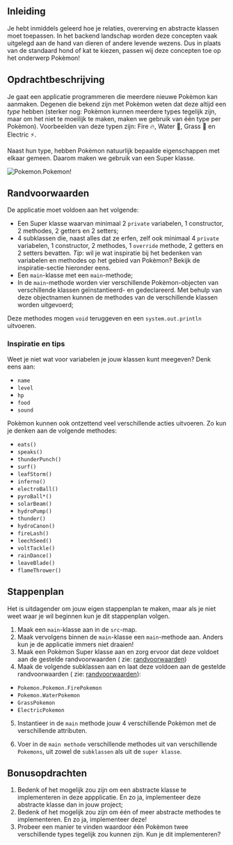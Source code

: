 ## Inleiding

Je hebt inmiddels geleerd hoe je relaties, overerving en abstracte klassen moet toepassen. In het backend landschap
worden deze concepten vaak uitgelegd aan de hand van dieren of andere levende wezens. Dus in plaats van de standaard
hond of kat te kiezen, passen wij deze concepten toe op het onderwerp Pokèmon!

## Opdrachtbeschrijving

Je gaat een applicatie programmeren die meerdere nieuwe Pokèmon kan aanmaken. Degenen die bekend zijn met Pokèmon weten
dat deze altijd een _type_ hebben (sterker nog: Pokèmon kunnen meerdere types tegelijk zijn, maar om het niet te moeilijk
te maken, maken we gebruik van één type per Pokèmon). Voorbeelden van deze typen zijn: Fire 🔥, Water 🌊, Grass 🌿 en
Electric ⚡.

Naast hun type, hebben Pokèmon natuurlijk bepaalde eigenschappen met elkaar gemeen. Daarom maken we gebruik van een
Super klasse.

![Pokemon.Pokemon!](./assets/pokemon.JPG)

## Randvoorwaarden

De applicatie moet voldoen aan het volgende:

- Een Super klasse waarvan minimaal 2 `private` variabelen, 1 constructor, 2 methodes, 2 getters en 2 setters;
- 4 subklassen die, naast alles dat ze erfen, zelf ook minimaal 4 `private` variabelen, 1 constructor, 2 methodes, 1 `override` methode, 2 getters en 2
  setters bevatten. _Tip_: wil je wat inspiratie bij het bedenken van variabelen en methodes op het gebied van Pokèmon? Bekijk de
  inspiratie-sectie hieronder eens.
- Een `main`-klasse met een `main`-methode;
- In de `main`-methode worden vier verschillende Pokèmon-objecten van verschillende klassen geïnstantieerd- en gedeclareerd. Met behulp van deze objectnamen kunnen de methodes van de verschillende klassen worden uitgevoerd;

Deze methodes mogen `void` teruggeven en een `system.out.println` uitvoeren.

### Inspiratie en tips

Weet je niet wat voor variabelen je jouw klassen kunt meegeven? Denk eens aan:

- `name`
- `level`
- `hp`
- `food`
- `sound`

Pokèmon kunnen ook ontzettend veel verschillende acties uitvoeren. Zo kun je denken aan de volgende methodes:

- `eats()`
- `speaks()`
- `thunderPunch()`
- `surf()`
- `leafStorm()`
- `inferno()`
- `electroBall()`
- `pyroBall*()`
- `solarBeam()`
- `hydroPump()`
- `thunder()`
- `hydroCanon()`
- `fireLash()`
- `leechSeed()`
- `voltTackle()`
- `rainDance()`
- `leaveBlade()`
- `flameThrower()`

## Stappenplan
Het is uitdagender om jouw eigen stappenplan te maken, maar als je niet weet waar je wil beginnen kun je dit stappenplan volgen.
1. Maak een `main`-klasse aan in de `src`-map.
2. Maak vervolgens binnen de `main`-klasse een `main`-methode aan. Anders kun je de applicatie immers niet draaien!
3. Maak een Pokèmon Super klasse aan en zorg ervoor dat deze voldoet aan de gestelde randvoorwaarden (
   zie: [randvoorwaarden](#randvoorwaarden))
5. Maak de volgende subklassen aan en laat deze voldoen aan de gestelde randvoorwaarden (
   zie: [randvoorwaarden](#randvoorwaarden)):

- `Pokemon.Pokemon.FirePokemon`
- `Pokemon.WaterPokemon`
- `GrassPokemon`
- `ElectricPokemon`

5. Instantieer in de `main` methode jouw 4 verschillende Pokèmon met de verschillende attributen.

6. Voer in de `main methode` verschillende methodes uit van verschillende `Pokemons`, uit zowel de `subklassen` als uit
   de `super klasse`.

## Bonusopdrachten

1. Bedenk of het mogelijk zou zijn om een abstracte klasse te implementeren in deze appplicatie. En zo ja, implementeer deze abstracte klasse dan in jouw project;
2. Bedenk of het mogelijk zou zijn om één of meer abstracte methodes te implementeren. En zo ja, implementeer deze!
3. Probeer een manier te vinden waardoor één Pokèmon twee verschillende types tegelijk zou kunnen zijn. Kun je dit implementeren?
